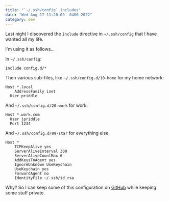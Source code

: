 ```yaml
---
title: "`~/.ssh/config` includes"
date: "Wed Aug 17 11:20:09 -0400 2022"
category: dev
---
```


Last night I discovered the `Include` directive in `~/.ssh/config` that I have
wanted all my life.

I'm using it as follows...

In `~/.ssh/config`:

```
Include config.d/*
```

Then various sub-files, like `~/.ssh/config.d/10-home` for my home network:

```
Host *.local
	AddressFamily inet
  User priddle
```

And `~/.ssh/config.d/20-work` for work:

```
Host *.work.com
  User jpriddle
  Port 1234
```

And `~/.ssh/config.d/99-star` for everything else:

```
Host *
	TCPKeepAlive yes
	ServerAliveInterval 300
	ServerAliveCountMax 6
	AddKeysToAgent yes
	IgnoreUnknown UseKeychain
	UseKeychain yes
	ForwardAgent no
	IdentityFile ~/.ssh/id_rsa
```

Why? So I can keep some of this configuration on [GitHub][1] while keeping
some stuff private.

[1]: https://github.com/itspriddle/dotfiles/tree/2dc3e5094918c0f69a5776ac4aa494dbea6dd0e7/ssh
